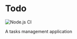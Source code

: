 # Todo

![Node.js CI](https://github.com/kihuha/todo/workflows/Node.js%20CI/badge.svg)


A tasks management application
